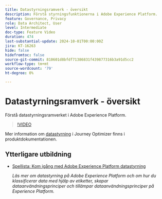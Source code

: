```yaml
---
title: Datastyrningsramverk - översikt
description: Förstå styrningsfunktionerna i Adobe Experience Platform.
feature: Governance, Privacy
role: Data Architect, User
level: Intermediate
doc-type: Feature Video
duration: 474
last-substantial-update: 2024-10-01T00:00:00Z
jira: KT-16263
hide: false
hidefromtoc: false
source-git-commit: 810601d8bfdf71386831f439877316b3a91d5cc2
workflow-type: tm+mt
source-wordcount: '79'
ht-degree: 0%

---
```



# Datastyrningsramverk - översikt

Förstå datastyrningsramverket i Adobe Experience Platform.

>[!VIDEO](https://video.tv.adobe.com/v/29708/?learn=on)

Mer information om [datastyrning](https://experienceleague.adobe.com/en/docs/journey-optimizer/using/privacy/action-privacy-restricted) i Journey Optimizer finns i produktdokumentationen.

## Ytterligare utbildning

* [Spellista: Kom igång med Adobe Experience Platform datastyrning](https://experienceleague.adobe.com/sv/playlists/experience-platform-get-started-with-data-governance)

  *Läs mer om datastyrning på Adobe Experience Platform och om hur du klassificerar data med hjälp av etiketter, skapar dataanvändningsprinciper och tillämpar dataanvändningsprinciper på Experience Platform.*
